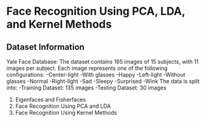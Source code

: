 # **Face Recognition Using PCA, LDA, and Kernel Methods**


## Dataset Information

Yale Face Database: The dataset contains 165 images of 15 subjects, with 11 images per subject. Each image represents one of the following configurations:
-Center-light
-With glasses
-Happy
-Left-light
-Without glasses
-Normal
-Right-light
-Sad
-Sleepy
-Surprised
-Wink
The data is split into:
-Training Dataset: 135 images
-Testing Dataset: 30 images

1. Eigenfaces and Fisherfaces
2. Face Recognition Using PCA and LDA
3. Face Recognition Using Kernel Methods
